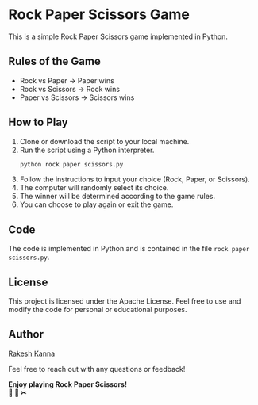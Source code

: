 # Rock Paper Scissors Game

This is a simple Rock Paper Scissors game implemented in Python.

## Rules of the Game

- Rock vs Paper -> Paper wins
- Rock vs Scissors -> Rock wins
- Paper vs Scissors -> Scissors wins

## How to Play

1. Clone or download the script to your local machine.
2. Run the script using a Python interpreter.  
   ```bash
   python rock paper scissors.py
   ```
3. Follow the instructions to input your choice (Rock, Paper, or Scissors).
4. The computer will randomly select its choice.
5. The winner will be determined according to the game rules.
6. You can choose to play again or exit the game.

## Code

The code is implemented in Python and is contained in the file `rock paper scissors.py`.

## License

This project is licensed under the Apache License. Feel free to use and modify the code for personal or educational purposes.

## Author

[Rakesh Kanna](https://github.com/rakeshkanna-rk)

Feel free to reach out with any questions or feedback!

**Enjoy playing Rock Paper Scissors!  
🧱 📄 ✂**
